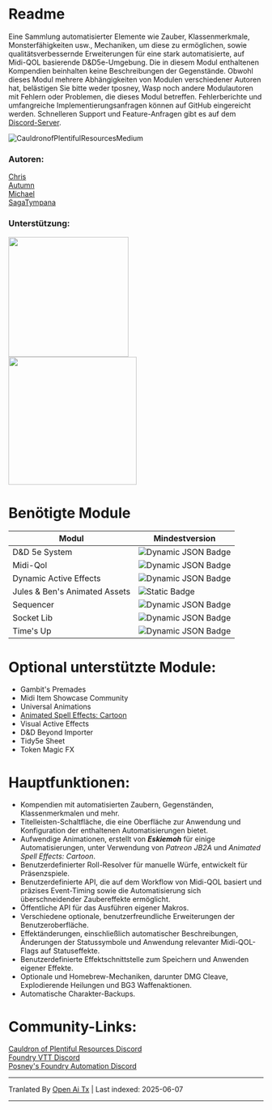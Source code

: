 # Readme

Eine Sammlung automatisierter Elemente wie Zauber, Klassenmerkmale, Monsterfähigkeiten usw., Mechaniken, um diese zu ermöglichen, sowie qualitätsverbessernde Erweiterungen für eine stark automatisierte, auf Midi-QOL basierende D&D5e-Umgebung. Die in diesem Modul enthaltenen Kompendien beinhalten keine Beschreibungen der Gegenstände. Obwohl dieses Modul mehrere Abhängigkeiten von Modulen verschiedener Autoren hat, belästigen Sie bitte weder tposney, Wasp noch andere Modulautoren mit Fehlern oder Problemen, die dieses Modul betreffen. Fehlerberichte und umfangreiche Implementierungsanfragen können auf GitHub eingereicht werden. Schnelleren Support und Feature-Anfragen gibt es auf dem [Discord-Server](https://discord.gg/BumxBcQDrT).

![CauldronofPlentifulResourcesMedium](https://github.com/user-attachments/assets/58c729ba-c499-45a3-a62c-c6982ad1f725) 

### Autoren:
[Chris](https://github.com/chrisk123999) <br>
[Autumn](https://github.com/Autumn225) <br>
[Michael](https://github.com/roth-michael) <br>
[SagaTympana](https://github.com/SagaTympana)

### Unterstützung:
[<img src="https://raw.githubusercontent.com/chrisk123999/chris-premades/master/images/chris-kofi.svg" width=237px />](https://ko-fi.com/O5O5G582S) <br>
[<img src="https://raw.githubusercontent.com/chrisk123999/chris-premades/master/images/michael-kofi.svg" width=253px />](https://ko-fi.com/T6T8XKCII)

# Benötigte Module  
| Modul | Mindestversion |  
| --- | --- | 
| D&D 5e System | ![Dynamic JSON Badge](https://img.shields.io/badge/dynamic/json?url=https%3A%2F%2Fgithub.com%2Fchrisk123999%2Fchris-premades%2Freleases%2Flatest%2Fdownload%2Fmodule.json&query=%24.relationships.systems%5B%3A1%5D.compatibility.minimum&label=%20&color=orange) | 
| Midi-Qol | ![Dynamic JSON Badge](https://img.shields.io/badge/dynamic/json?url=https%3A%2F%2Fgithub.com%2Fchrisk123999%2Fchris-premades%2Freleases%2Flatest%2Fdownload%2Fmodule.json&query=%24.relationships.requires%5B0%5D.compatibility.minimum&label=%20&color=green) |  
| Dynamic Active Effects | ![Dynamic JSON Badge](https://img.shields.io/badge/dynamic/json?url=https%3A%2F%2Fgithub.com%2Fchrisk123999%2Fchris-premades%2Freleases%2Flatest%2Fdownload%2Fmodule.json&query=%24.relationships.requires%5B3%5D.compatibility.minimum&label=%20&color=green) |
| Jules & Ben's Animated Assets | ![Static Badge](https://img.shields.io/badge/0.6.0-blue) |  
| Sequencer | ![Dynamic JSON Badge](https://img.shields.io/badge/dynamic/json?url=https%3A%2F%2Fgithub.com%2Fchrisk123999%2Fchris-premades%2Freleases%2Flatest%2Fdownload%2Fmodule.json&query=%24.relationships.requires%5B1%5D.compatibility.minimum&label=%20&color=green) |  
| Socket Lib | ![Dynamic JSON Badge](https://img.shields.io/badge/dynamic/json?url=https%3A%2F%2Fgithub.com%2Fchrisk123999%2Fchris-premades%2Freleases%2Flatest%2Fdownload%2Fmodule.json&query=%24.relationships.requires%5B2%5D.compatibility.minimum&label=%20&color=green) |  
| Time's Up | ![Dynamic JSON Badge](https://img.shields.io/badge/dynamic/json?url=https%3A%2F%2Fgithub.com%2Fchrisk123999%2Fchris-premades%2Freleases%2Flatest%2Fdownload%2Fmodule.json&query=%24.relationships.requires%5B4%5D.compatibility.minimum&label=%20&color=green) |

# Optional unterstützte Module:  
- Gambit's Premades
- Midi Item Showcase Community
- Universal Animations
- [Animated Spell Effects: Cartoon](https://github.com/chrisk123999/animated-spell-effects-cartoon/releases/download/0.4.6/module.json)
- Visual Active Effects
- D&D Beyond Importer
- Tidy5e Sheet
- Token Magic FX

# Hauptfunktionen:
- Kompendien mit automatisierten Zaubern, Gegenständen, Klassenmerkmalen und mehr.
- Titelleisten-Schaltfläche, die eine Oberfläche zur Anwendung und Konfiguration der enthaltenen Automatisierungen bietet.
- Aufwendige Animationen, erstellt von ***Eskiemoh*** für einige Automatisierungen, unter Verwendung von *Patreon JB2A* und *Animated Spell Effects: Cartoon*.
- Benutzerdefinierter Roll-Resolver für manuelle Würfe, entwickelt für Präsenzspiele.
- Benutzerdefinierte API, die auf dem Workflow von Midi-QOL basiert und präzises Event-Timing sowie die Automatisierung sich überschneidender Zaubereffekte ermöglicht.
- Öffentliche API für das Ausführen eigener Makros.
- Verschiedene optionale, benutzerfreundliche Erweiterungen der Benutzeroberfläche.
- Effektänderungen, einschließlich automatischer Beschreibungen, Änderungen der Statussymbole und Anwendung relevanter Midi-QOL-Flags auf Statuseffekte.
- Benutzerdefinierte Effektschnittstelle zum Speichern und Anwenden eigener Effekte.
- Optionale und Homebrew-Mechaniken, darunter DMG Cleave, Explodierende Heilungen und BG3 Waffenaktionen.
- Automatische Charakter-Backups.

# Community-Links:
[Cauldron of Plentiful Resources Discord](https://discord.gg/BumxBcQDrT)<br>
[Foundry VTT Discord](https://discord.gg/foundryvtt)<br>
[Posney's Foundry Automation Discord](https://discord.gg/Xd4NEvw5d7)<br>


---

Tranlated By [Open Ai Tx](https://github.com/OpenAiTx/OpenAiTx) | Last indexed: 2025-06-07

---